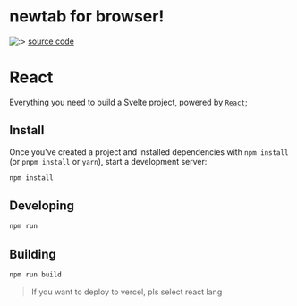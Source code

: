 # newtab for browser!
![:>](https://user-images.githubusercontent.com/77970269/160269859-5ba3cb31-2b08-4cdc-be1c-af74f0bcb797.png)
[source code](https://github.com/lazirpascual/weather-tab)

# React

Everything you need to build a Svelte project, powered by [`React`](https://github.com/facebook/react);

## Install

Once you've created a project and installed dependencies with `npm install` (or `pnpm install` or `yarn`), start a development server:
```bash
npm install 
```
## Developing


```bash
npm run 
```
## Building

```bash
npm run build
```

> If you want to deploy to vercel, pls select react lang
